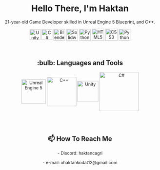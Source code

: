  <p> <h1 align="center"> Hello There, I'm Haktan </h1> </p>



<p align = "center">
21-year-old Game Developer skilled in Unreal Engine 5 Blueprint, and C++.
<p align="center">
<a href="https://unity.com" target="blank">
    <img align="center" src="https://i.redd.it/tu3gt6ysfxq71.png" alt="Unity" width="35"/></a>
  
<a href="https://docs.microsoft.com/tr-tr/dotnet/csharp/" target="blank">
    <img align="center" src="https://cdn.icon-icons.com/icons2/2415/PNG/512/csharp_original_logo_icon_146578.png" alt="C#" width="35"/></a> 
  
<a href="https://www.blender.org" target="blank">
    <img align="center" src="https://upload.wikimedia.org/wikipedia/commons/thumb/0/0c/Blender_logo_no_text.svg/2503px-Blender_logo_no_text.svg.png" alt="Blender3D" width="38"/></a> 
  
<a href="https://www.solidworks.com/tr?utm_medium=cpc&utm_source=google&utm_campaign=202001_glo_ps_sea_tr_XOP6888_labl_brand_eme_tr&mktid=&gclid=Cj0KCQjwyYKUBhDJARIsAMj9lkG2_NIqHTAR9KWZEwgbYK09pnBI5dNjdBkTbx2P13IPDU3B9VpMkNgaAgfqEALw_wcB" target="blank">
    <img align="center" src="https://pbs.twimg.com/profile_images/2915139264/c84035a7d2eb9ede8f23fa6104dc2e5c_400x400.png" alt="Solidworks" width="38"/></a> 
 
<a href="https://www.python.org" target="blank">
    <img align="center" src="https://cdn.icon-icons.com/icons2/112/PNG/512/python_18894.png" alt="Python" width="38"/></a> 
  
<a href="https://www.w3schools.com/html/" target="blank">
    <img align="center" src="https://cdn.icon-icons.com/icons2/112/PNG/512/html5_18891.png" alt="HTML5" width="40"/></a> 
  
<a href="https://www.w3schools.com/css/default.asp" target="blank">
    <img align="center" src="https://cdn.icon-icons.com/icons2/844/PNG/512/CSS3_icon-icons.com_67069.png" alt="CSS3" width="40"/></a> 
    
<a href="https://www.aseprite.org" target="blank">
    <img align="center" src="https://updov.com/wp-content/uploads/2022/02/aseprite-download.png" alt="Python" width="38"/></a>
</p>
</p>
<br/>


<p> <h2 align="center"> :bulb:  Languages and Tools</h2> </p>
<p align="center">
 
   <img align="center" src="https://steamuserimages-a.akamaihd.net/ugc/767148481029971829/D531C176558ACA905307D3A3F477EB3218E865B9/" alt="Unreal Engine 5" width="80"/>
  
   <img align="center" src="https://brandlogos.net/wp-content/uploads/2022/01/c-brandlogo.net_.png" alt="C++" width="96"/>
 
   <img align="center" src="https://i.redd.it/tu3gt6ysfxq71.png" alt="Unity" width="69"/>
  
   <img align="center" src="https://assets.codeguru.com/uploads/2021/08/C-Sharp-Tutorials-1920x1080.png" alt="C#" width="128"/>
</p>

<br/>


<br>
<p> <h2 align="center"> 📫 How To Reach Me </h2> </p>
<p align="center">- Discord: haktancagri </p>            <p align="center">- e-mail: xhaktankodat12@gmail.com </p> 

